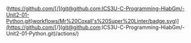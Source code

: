 (https://github.com/[/](git@github.com:ICS3U-C-Programming-HiabGm/-Unit2-01-Python.git)workflows/Mr%20Coxall's%20Super%20Linter/badge.svg)](https://github.com/[<OWNER>/<REPOSITORY>](git@github.com:ICS3U-C-Programming-HiabGm/-Unit2-01-Python.git)/actions/) 
